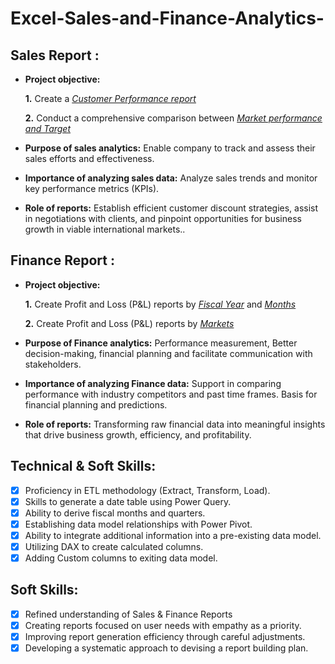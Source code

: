 # Excel-Sales-and-Finance-Analytics-

## Sales Report :


- **Project objective:** 

    **1.** Create a _[Customer Performance report](https://github.com/VishurDS/Excel-Sales-and-Finance-Analytics/blob/main/Customer%20Performance%20Report.pdf)_

    **2.** Conduct a comprehensive comparison between _[Market performance and Target](https://github.com/VishurDS/Excel-Sales-and-Finance-Analytics/blob/main/Market%20Performance%20vs%20Target%20Report.pdf)_

- **Purpose of sales analytics:** Enable company to track and assess their sales efforts and effectiveness.

- **Importance of analyzing sales data:** Analyze sales trends and monitor key performance metrics (KPIs).

- **Role of reports:** Establish efficient customer discount strategies, assist in negotiations with clients, and pinpoint opportunities for business growth in viable international markets..


## Finance Report :

- **Project objective:** 

    **1.** Create Profit and Loss (P&L) reports by _[Fiscal Year](https://github.com/VishurDS/Excel-Sales-and-Finance-Analytics/blob/main/P%26L%20Statement%20by%20Fiscal%20Year.pdf)_ and _[Months](https://github.com/VishurDS/Excel-Sales-and-Finance-Analytics/blob/main/P%26L%20Statement%20by%20Months.pdf)_

   **2.** Create Profit and Loss (P&L) reports by _[Markets](https://github.com/VishurDS/Excel-Sales-and-Finance-Analytics/blob/main/P%26L%20Statement%20by%20Markets.pdf)_
  
- **Purpose of Finance analytics:** Performance measurement, Better decision-making, financial planning and facilitate communication with stakeholders.

- **Importance of analyzing Finance data:** Support in comparing performance with industry competitors and past time frames. Basis for financial planning and predictions.
  
- **Role of reports:** Transforming raw financial data into meaningful insights that drive business growth, efficiency, and profitability.


## Technical & Soft Skills:
- [x]	Proficiency in ETL methodology (Extract, Transform, Load).
- [x]	Skills to generate a date table using Power Query.
- [x]	Ability to derive fiscal months and quarters.
- [x]	Establishing data model relationships with Power Pivot.
- [x]	Ability to integrate additional information into a pre-existing data model.
- [x]	Utilizing DAX to create calculated columns.
- [x]	Adding Custom columns to exiting data model.
      
## Soft Skills:
- [x]	Refined understanding of Sales & Finance Reports
- [x]	Creating reports focused on user needs with empathy as a priority.
- [x]	Improving report generation efficiency through careful adjustments.
- [x]	Developing a systematic approach to devising a report building plan.
